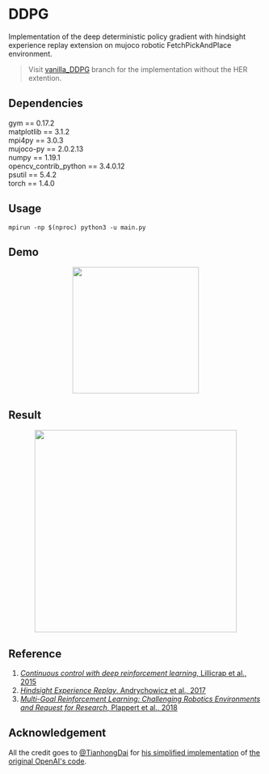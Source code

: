 # DDPG
Implementation of the deep deterministic policy gradient with hindsight experience replay extension on mujoco robotic FetchPickAndPlace environment.   
> Visit [vanilla_DDPG](https://github.com/alirezakazemipour/DDPG-her/tree/vanilla_DDPG) branch for the implementation without the HER extention.  

## Dependencies  
gym == 0.17.2  
matplotlib == 3.1.2  
mpi4py == 3.0.3  
mujoco-py == 2.0.2.13  
numpy == 1.19.1  
opencv_contrib_python == 3.4.0.12  
psutil == 5.4.2  
torch == 1.4.0  

## Usage
```shell
mpirun -np $(nproc) python3 -u main.py
```
## Demo
<p align="center">
  <img src="https://github.com/alirezakazemipour/DDPG-her/blob/master/demo/FetchPickAndPlace.gif" height=250>
</p>  

## Result
<p align="center">
  <img src="https://github.com/alirezakazemipour/DDPG-her/blob/master/Result/Fetch_PickandPlace.png" height=400>
</p>

## Reference
1. [_Continuous control with deep reinforcement learning_, Lillicrap et al., 2015](https://arxiv.org/abs/1509.02971)  
2. [_Hindsight Experience Replay_, Andrychowicz et al., 2017](https://arxiv.org/abs/1707.01495)  
3. [_Multi-Goal Reinforcement Learning: Challenging Robotics Environments and Request for Research_, Plappert et al., 2018](https://arxiv.org/abs/1802.09464)  
## Acknowledgement
All the credit goes to [@TianhongDai](https://github.com/TianhongDai) for [his simplified implementation](https://github.com/TianhongDai/hindsight-experience-replay) of [the original OpenAI's code](https://github.com/openai/baselines/tree/master/baselines/her).  

